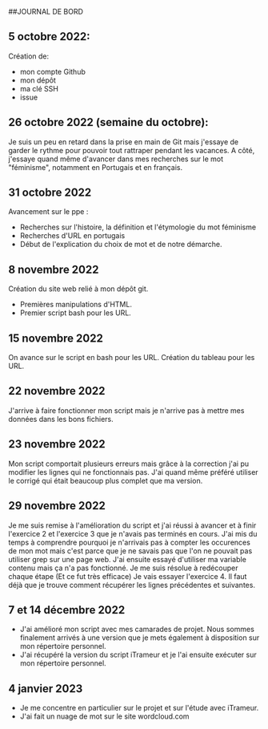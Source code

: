 ##JOURNAL DE BORD  

## 5 octobre 2022:  
Création de:  
- mon compte Github  
- mon dépôt  
- ma clé SSH  
- issue  

## 26 octobre 2022 (semaine du octobre):  
Je suis un peu en retard dans la prise en main de Git mais j'essaye de garder le rythme pour pouvoir tout rattraper pendant les vacances. 
A côté, j'essaye quand même d'avancer dans mes recherches sur le mot "féminisme", notamment en Portugais et en français. 

## 31 octobre 2022 
Avancement sur le ppe : 
- Recherches sur l'histoire, la définition et l'étymologie du mot féminisme 
- Recherches d'URL en portugais 
- Début de l'explication du choix de mot et de notre démarche. 

## 8 novembre 2022
Création du site web relié à mon dépôt git. 
- Premières manipulations d'HTML. 
- Premier script bash pour les URL.

## 15 novembre 2022
On avance sur le script en bash pour les URL. 
Création du tableau pour les URL.

## 22 novembre 2022 
J'arrive à faire fonctionner mon script mais je n'arrive pas à mettre mes données dans les bons fichiers. 

## 23 novembre 2022
Mon script comportait plusieurs erreurs mais grâce à la correction j'ai pu modifier les lignes qui ne fonctionnais pas. J'ai quand même préféré utiliser le corrigé qui était beaucoup plus complet que ma version. 

## 29 novembre 2022 
Je me suis remise à l'amélioration du script et j'ai réussi à avancer et à finir l'exercice 2 et l'exercice 3 que je n'avais pas terminés en cours. J'ai mis du temps à comprendre pourquoi je n'arrivais pas à compter les occurences de mon mot mais c'est parce que je ne savais pas que l'on ne pouvait pas utiliser grep sur une page web. J'ai ensuite essayé d'utiliser ma variable contenu mais ça n'a pas fonctionné. 
Je me suis résolue à redécouper chaque étape (Et ce fut très efficace)
Je vais essayer l'exercice 4. 
Il faut déjà que je trouve comment récupérer les lignes précédentes et suivantes. 

## 7 et 14 décembre 2022
- J'ai amélioré mon script avec mes camarades de projet. Nous sommes finalement arrivés à une version que je mets également à disposition sur mon répertoire personnel. 
- J'ai récupéré la version du script iTrameur et je l'ai ensuite exécuter sur mon répertoire personnel.

## 4 janvier 2023 
- Je me concentre en particulier sur le projet et sur l'étude avec iTrameur. 
- J'ai fait un nuage de mot sur le site wordcloud.com


 


